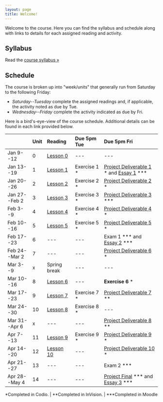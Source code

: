 ```yaml
---
layout: page
title: Welcome!
---
```

Welcome to the course. Here you can find the syllabus and schedule along with links to details for each assigned reading and activity.

## Syllabus

Read the [course syllabus &raquo;](/docs/syllabus.pdf)

## Schedule

The course is broken up into "week/units" that generally run from Saturday to the following Friday:

* *Saturday--Tuesday* complete the assigned readings and, if applicable, the activity noted as due by Tue.
* *Wednesday--Friday* complete the activity indicated as due by Fri.

Here is a bird's-eye-view of the course schedule. Additional details can be found in each link provided below.

|               | Unit | Reading            | Due 5pm Tue     | Due 5pm Fri                                              |
|---------------|:-----|:-------------------|:----------------|:---------------------------------------------------------|
| Jan 9--12     | 0    | [Lesson 0][l0]     | ---             | ---                                                      |
| Jan 13--19    | 1    | [Lesson 1][l1]     | Exercise 1 *    | [Project Deliverable 1][pd1] * and [Essay 1][es1] \*\*\* |
| Jan 20--26    | 2    | [Lesson 2][l2]     | Exercise 2 *    | [Project Deliverable 2][pd2] *                           |
| Jan 27--Feb 2 | 3    | [Lesson 3][l3]     | Exercise 3 *    | [Project Deliverable 3][pd3] \*\*\*                      |
| Feb 3--9      | 4    | [Lesson 4][l4]     | Exercise 4 *    | [Project Deliverable 4][pd4] *                           |
| Feb 10--16    | 5    | [Lesson 5][l5]     | Exercise 5 *    | [Project Deliverable 5][pd5] *                           |
| Feb 17--23    | 6    | ---                | ---             | Exam 1 \*\*\* and [Essay 2][es2] \*\*\*                  |
| Feb 24--Mar 2 | 7    | ---                | ---             | [Project Deliverable 6][pd6] *                           |
| Mar 3--9      | x    | Spring break       | ---             | ---                                                      |
| Mar 10--16    | 8    | [Lesson 6][l6]     | ---             | **Exercise 6** \*                                        |
| Mar 17--23    | 9    | [Lesson 7][l7]     | Exercise 7 *    | [Project Deliverable 7][pd7] **                          |
| Mar 24--30    | 10   | [Lesson 8][l8]     | Exercise 8 *    | ---                                                      |
| Mar 31--Apr 6 | x    | ---                | ---             | [Project Deliverable 8][pd8] **                          |
| Apr 7--13     | 11   | [Lesson 9][l9]     | Exercise 9 *    | [Project Deliverable 9][pd9] *                           |
| Apr 14--20    | 12   | [Lesson 10][l10]   | ---             | [Project Deliverable 10][pd10] *                         |
| Apr 21--27    | 13   | ---                | ---             | Exam 2 ***                                               |
| Apr 28--May 4 | 14   | ---                | ---             | [Project Final][pdfs] \*\*\* and [Essay 3][es3] \*\*\*   |


\*Completed in Codio. \| \*\*Completed in InVision. \| \*\*\*Completed in Moodle

[l0]: /lessons/00-introduction.html
[l1]: /lessons/01-Intro-to-html.html
[l2]: /lessons/02-content-markup.html
[l3]: /lessons/03-links-images.html
[l4]: /lessons/04-organizers.html
[l5]: /lessons/05-forms-tables.html
[l6]: /lessons/06-intro-to-css.html
[l7]: /lessons/07-styling-content.html
[l8]: /lessons/08-box-model.html
[l9]: /lessons/09-css-layout.html
[l10]: /lessons/10-building-layouts.html

[es1]: /activities/es01.html
[es2]: /activities/es02.html
[es3]: /activities/es03.html

[pd1]: /activities/pd01.html
[pd2]: /activities/pd02.html
[pd3]: /activities/pd03.html
[pd4]: /activities/pd04.html
[pd5]: /activities/pd05.html
[pd6]: /activities/pd06.html
[pd7]: /activities/pd07.html
[pd8]: /activities/pd08.html
[pd9]: /activities/pd09.html
[pd10]: /activities/pd10.html
[pdfs]: /activities/pd11.html
